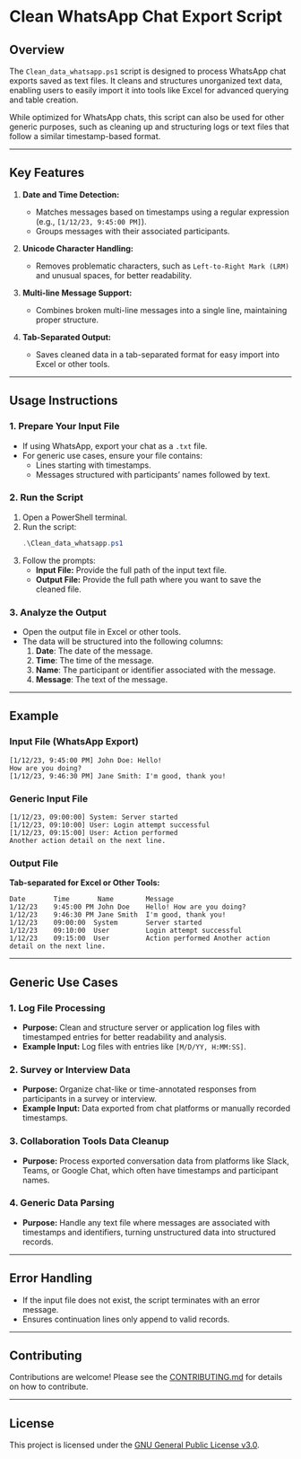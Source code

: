 # Clean WhatsApp Chat Export Script

## Overview
The `Clean_data_whatsapp.ps1` script is designed to process WhatsApp chat exports saved as text files. It cleans and structures unorganized text data, enabling users to easily import it into tools like Excel for advanced querying and table creation.

While optimized for WhatsApp chats, this script can also be used for other generic purposes, such as cleaning up and structuring logs or text files that follow a similar timestamp-based format.

---

## Key Features
1. **Date and Time Detection:**
   - Matches messages based on timestamps using a regular expression (e.g., `[1/12/23, 9:45:00 PM]`).
   - Groups messages with their associated participants.

2. **Unicode Character Handling:**
   - Removes problematic characters, such as `Left-to-Right Mark (LRM)` and unusual spaces, for better readability.

3. **Multi-line Message Support:**
   - Combines broken multi-line messages into a single line, maintaining proper structure.

4. **Tab-Separated Output:**
   - Saves cleaned data in a tab-separated format for easy import into Excel or other tools.

---

## Usage Instructions
### 1. Prepare Your Input File
- If using WhatsApp, export your chat as a `.txt` file.
- For generic use cases, ensure your file contains:
  - Lines starting with timestamps.
  - Messages structured with participants’ names followed by text.

### 2. Run the Script
1. Open a PowerShell terminal.
2. Run the script:
   ```powershell
   .\Clean_data_whatsapp.ps1
   ```
3. Follow the prompts:
   - **Input File:** Provide the full path of the input text file.
   - **Output File:** Provide the full path where you want to save the cleaned file.

### 3. Analyze the Output
- Open the output file in Excel or other tools.
- The data will be structured into the following columns:
  1. **Date**: The date of the message.
  2. **Time**: The time of the message.
  3. **Name**: The participant or identifier associated with the message.
  4. **Message**: The text of the message.

---

## Example
### Input File (WhatsApp Export)
```
[1/12/23, 9:45:00 PM] John Doe: Hello!
How are you doing?
[1/12/23, 9:46:30 PM] Jane Smith: I'm good, thank you!
```

### Generic Input File
```
[1/12/23, 09:00:00] System: Server started
[1/12/23, 09:10:00] User: Login attempt successful
[1/12/23, 09:15:00] User: Action performed
Another action detail on the next line.
```

### Output File
**Tab-separated for Excel or Other Tools:**
```
Date       Time       Name        Message
1/12/23    9:45:00 PM John Doe    Hello! How are you doing?
1/12/23    9:46:30 PM Jane Smith  I'm good, thank you!
1/12/23    09:00:00  System       Server started
1/12/23    09:10:00  User         Login attempt successful
1/12/23    09:15:00  User         Action performed Another action detail on the next line.
```

---

## Generic Use Cases

### 1. **Log File Processing**
   - **Purpose:** Clean and structure server or application log files with timestamped entries for better readability and analysis.
   - **Example Input:** Log files with entries like `[M/D/YY, H:MM:SS]`.

### 2. **Survey or Interview Data**
   - **Purpose:** Organize chat-like or time-annotated responses from participants in a survey or interview.
   - **Example Input:** Data exported from chat platforms or manually recorded timestamps.

### 3. **Collaboration Tools Data Cleanup**
   - **Purpose:** Process exported conversation data from platforms like Slack, Teams, or Google Chat, which often have timestamps and participant names.

### 4. **Generic Data Parsing**
   - **Purpose:** Handle any text file where messages are associated with timestamps and identifiers, turning unstructured data into structured records.

---

## Error Handling
- If the input file does not exist, the script terminates with an error message.
- Ensures continuation lines only append to valid records.

---

## Contributing
Contributions are welcome! Please see the [CONTRIBUTING.md](../CONTRIBUTING.md) for details on how to contribute.

---

## License
This project is licensed under the [GNU General Public License v3.0](../LICENSE).
